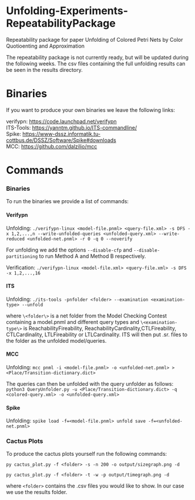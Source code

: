 # Unfolding-Experiments-RepeatabilityPackage
Repeatability package for paper Unfolding of Colored Petri Nets by Color Quotioenting and Approximation

The repeatability package is not currently ready, but will be updated during the following weeks. The csv files containing the full unfolding results can be seen in the results directory. 


# Binaries
If you want to produce your own binaries we leave the following links:

verifypn: https://code.launchpad.net/verifypn  
ITS-Tools: https://yanntm.github.io/ITS-commandline/  
Spike: https://www-dssz.informatik.tu-cottbus.de/DSSZ/Software/Spike#downloads  
MCC: https://github.com/dalzilio/mcc  

# Commands

### Binaries
To run the binaries we provide a list of commands:

#### Verifypn 
Unfolding: `./verifypn-linux <model-file.pnml> <query-file.xml> -s DFS -x 1,2,...,n --write-unfolded-queries <unfolded-query.xml> --write-reduced <unfolded-net.pnml> -r 0 -q 0 --noverify`

For unfolding we add the options `--disable-cfp` and `--disable-partitioning` to run Method A and Method B respectively.

Verification: `./verifypn-linux <model-file.xml> <query-file.xml> -s DFS -x 1,2,...,16`

#### ITS
Unfolding: `./its-tools -pnfolder <folder> --examination <examination-type> --unfold`

where `\<folder\>` is a net folder from the Model Checking Contest containing a model.pnml and different query types and `\<examination-type\>` is ReachabilityFireability, ReachabilityCardinality,CTLFireability, CTLCardinality, LTLFireability or LTLCardinality. ITS will then put .sr. files to the folder as the unfolded model/queries.

#### MCC
Unfolding: `mcc pnml -i <model-file.pnml> -o <unfolded-net.pnml> > <Place/Transition-dictionary.dict>`

The queries can then be unfolded with the query unfolder as follows:
`python3 QueryUnfolder.py -u <Place/Transition-dictionary.dict> -q <colored-query.xml> -o <unfolded-query.xml>`

#### Spike 
Unfolding: `spike load -f=<model-file.pnml> unfold save -f=<unfolded-net.pnml>`

### Cactus Plots
To produce the cactus plots yourself run the following commands:

`py cactus_plot.py -f <folder> -s -n 200 -o output/sizegraph.png -d`

`py cactus_plot.py -f <folder> -t -w -p output/timegraph.png -d`
  
where `<folder>` contains the .csv files you would like to show. In our case we use the results folder.
